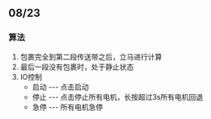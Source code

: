 ## 08/23
### 算法
1. 包裹完全到第二段传送带之后，立马进行计算
2. 最后一段没有包裹时，处于静止状态
3. IO控制
	- 启动 --- 点击启动
	- 停止 --- 点击停止所有电机，长按超过3s所有电机回退
	- 急停 --- 所有电机急停
